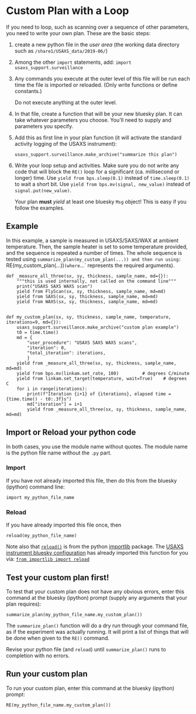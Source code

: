 # Custom Plan with a Loop

If you need to loop, such as scanning over a sequence of other parameters,
you need to write your own plan.  These are the basic steps:

1. create a new python file in the *user area* (the working data directory 
   such as `/share1/USAXS_data/2019-06/`)
1. Among the other `import` statements, add: `import usaxs_support.surveillance`
1. Any commands you execute at the outer level of this file will be run
   each time the file is imported or reloaded.  (Only write functions or
   define constants.)
   
   Do not execute anything at the outer level.
1. In that file, create a function that will be your new bluesky plan.
   It can take whatever parameters you choose.  You'll need to supply
   and parameters you specify.
1. Add this as first line in your plan function (it will activate the 
   standard activity logging of the USAXS instrument):

       usaxs_support.surveillance.make_archive("summarize this plan")

1. Write your loop setup and activities.  Make sure you do not write
   any code that will block the `RE()` loop for a significant 
   (ca. millisecond or longer) time.  Use `yield from bps.sleep(0.1)`
   instead of `time.sleep(0.1)` to wait a short bit.  Use 
   `yield from bps.mv(signal, new_value)` instead of 
   `signal.put(new_value)`.
   
   Your plan **must** *yield* at least one bluesky `Msg` object!
   This is easy if you follow the examples.

## Example

In this example, a sample is measured in USAXS/SAXS/WAX at ambient temperature.
Then, the sample heater is set to some temperature provided, and the
sequence is repeated a number of times.  The whole sequence is tested using
`summarize_plan(my_custom_plan(...))
and then run using:
`RE(my_custom_plan(...))` (where `...` represents the required arguments).

```
def _measure_all_three(sx, sy, thickness, sample_name, md={}):
    """this is used internally, not called on the command line"""
    print("USAXS SAXS WAXS scan")
    yield from FlyScan(sx, sy, thickness, sample_name, md=md)
    yield from SAXS(sx, sy, thickness, sample_name, md=md)
    yield from WAXS(sx, sy, thickness, sample_name, md=md)


def my_custom_plan(sx, sy, thickness, sample_name, temperature, iterations=9, md={}):
    usaxs_support.surveillance.make_archive("custom plan example")
    t0 = time.time()
    md = {
        "user_procedure": "USAXS SAXS WAXS scans",
        "iteration": 0,
        "total_iteration": iterations,
        }
    yield from _measure_all_three(sx, sy, thickness, sample_name, md=md)
    yield from bps.mv(linkam.set_rate, 100)			# degrees C/minute
    yield from linkam.set_target(temperature, wait=True)	# degrees C
    for i in range(iterations):
        print(f"Iteration {i+1} of {iterations}, elapsed time = {time.time() - t0:.3f}s")
        md["iteration"] = i+1
        yield from _measure_all_three(sx, sy, thickness, sample_name, md=md)
```


## Import or Reload your python code

In both cases, you use the module name without quotes.
The module name is the python file name without the `.py` part.

### Import
If you have not already imported this file, then do this
from the bluesky (ipython) command line:

    import my_python_file_name

### Reload
If you have already imported this file once, then

    reload(my_python_file_name)

Note also that [`reload()`](https://docs.python.org/3.6/library/importlib.html#importlib.reload) 
is from the python 
[importlib](https://docs.python.org/3.6/library/importlib.html)
package.  The [USAXS instrument bluesky configuration](/profile_bluesky/startup) 
has already imported this function for you via: 
[`from importlib import reload`](https://github.com/APS-USAXS/ipython-usaxs/blob/master/profile_bluesky/startup/09-imports.py)

## Test your custom plan first!

To test that your custom plan does not have any obvious errors,
enter this command at the bluesky (ipython) prompt (supply any
arguments that your plan requires):

    summarize_plan(my_python_file_name.my_custom_plan())

The `summarize_plan()` function will do a dry run through your command file,
as if the experiment was actually running.  It will print a list of 
things that will be done when given to the `RE()` command.

Revise your python file (and `reload`) until `summarize_plan()` runs to completion with no errors.

## Run your custom plan

To run your custom plan,
enter this command at the bluesky (ipython) prompt:

    RE(my_python_file_name.my_custom_plan())

